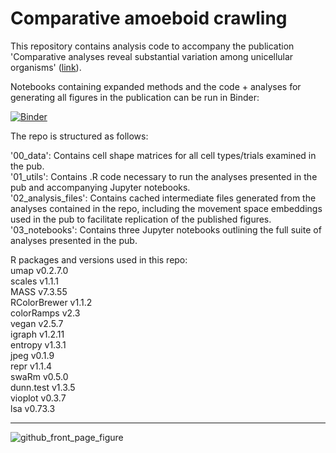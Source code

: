 # Comparative amoeboid crawling

This repository contains analysis code to accompany the publication 'Comparative analyses reveal substantial variation among unicellular organisms' ([link](https://research.arcadiascience.com/pub/result-comparative-crawling/draft)).

Notebooks containing expanded methods and the code + analyses for generating all figures in the publication can be run in Binder:


[![Binder](https://mybinder.org/badge_logo.svg)](https://mybinder.org/v2/gh/ryanayork/comparative-amoeboid-crawling/main)

The repo is structured as follows: <br>

'00_data': Contains cell shape matrices for all cell types/trials examined in the pub.<br>
'01_utils': Contains .R code necessary to run the analyses presented in the pub and accompanying Jupyter notebooks.<br>
'02_analysis_files': Contains cached intermediate files generated from the analyses contained in the repo, including the movement space embeddings used in the pub to facilitate replication of the published figures.<br>
'03_notebooks': Contains three Jupyter notebooks outlining the full suite of analyses presented in the pub.<br>

R packages and versions used in this repo:<br>
umap v0.2.7.0<br>
scales v1.1.1<br>
MASS v7.3.55<br>
RColorBrewer v1.1.2<br>
colorRamps v2.3<br>
vegan v2.5.7<br>
igraph v1.2.11<br>
entropy v1.3.1<br>
jpeg v0.1.9<br>
repr v1.1.4<br>
swaRm v0.5.0<br>
dunn.test v1.3.5<br>
vioplot v0.3.7<br>
lsa v0.73.3<br>

---

![github_front_page_figure](https://user-images.githubusercontent.com/64554648/182730384-e9e60ead-8651-4c23-a484-b69bdd6ffe88.png)


